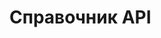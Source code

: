 # Справочник API
<div id="swagger-ui"></div>
<script>
  window.onload = function() {
    const ui = SwaggerUIBundle({
      url: "/study/study/swagger/openapi.yaml",
      dom_id: '#swagger-ui',
      presets: [
        SwaggerUIBundle.presets.apis,
        SwaggerUIStandalonePreset
      ],
      layout: "StandaloneLayout"
    })
    window.ui = ui
  }
</script>
